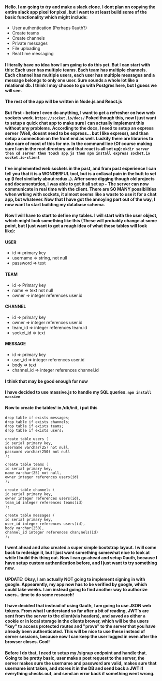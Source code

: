 #### Hello. I am going to *try* and make a slack clone. I dont plan on copying the entire slack app pixel for pixel, but I want to at least build some of the basic functionality which might include: 

* User authentication (Perhaps 0auth?)
* Create teams
* Create channels
* Private messages
* File uploading
* Real time messaging

#### I literally have no idea how I am going to do this yet. But I can start with this: Each user has multiple teams. Each team has multiple channels. Each channel has multiple users, each user has multiple messages and a message belongs to only one user. Sure sounds a whole lot like a relational db. I think I may choose to go with Postgres here, but I guess we will see.

#### The rest of the app will be written in Node.js and React.js

#### But first - before I even do anything, I want to get a refresher on how web sockets work. ```https://socket.io/docs/``` Poked though this, now I just want to setup a quick chat app to make sure I can actually implement this without any problems. According to the docs, I need to setup an express server (Well, doesnt need to be express... but I like express), and than setup a connection on the front end as well. Luckily there are libraries to take care of most of this for me. In the command line (Of course making sure I am in the root directory and that react is all set up):  ``` mkdir server then cd server then touch app.js then npm install express socket.io socket.io-client ```

#### I've implemented web sockets in the past, and from past experience I can tell you that it is a WONDERFUL tool, but is a collasal pain in the butt to set up (I feel similarly about redux..). After some digging though old projects and documentation, I was able to get it all set up - The server can now communicate in real time with the client. There are SO MANY possibilities when wrking with sockets, it almost seems like a waste to use it for a chat app, but whatever. Now that I have got the annoying part out of the way, I now want to start building my database schema. 

#### Now I will have to start to define my tables. I will start with the user object, which might look something like this (These will probably change at some point, but I just want to get a rough idea of what these tables will look like):

#### USER
* id => primary key
* username => string, not null
* password => text

#### TEAM
* id => Primary key
* name => text not null
* owner => integer references user.id

#### CHANNEL
* id => primary key
* owner => integer references user.id
* team_id => integer references team.id
* socket_id => text

#### MESSAGE
* id => primary key
* user_id => integer references user.id
* body => text
* channel_id => integer references channel.id

#### I think that may be good enough for now

#### I have decided to use massive.js to handle my SQL queries. ```npm install massive```
#### Now to create the tables! in /db/init, i put this

```code sql 
drop table if exists messages;
drop table if exists channels;
drop table if exists teams;
drop table if exists users;

create table users (
id serial primary key,
username varchar(25) not null,
password varchar(250) not null
);

create table teams (
id serial primary key,
name varchar(25) not null,
owner integer references users(id)
);

create table channels (
id serial primary key,
owner integer references users(id), 
team_id integer references teams(id)
);

create table messages (
id serial primary key,
user_id integer references users(id),
body varchar(250),
channel_id integer references chan;nels(id)
);
```
#### I went ahead and also created a super simple bootstrap layout. I will come back to redesign it, but I just want something somewhat nice to look at while I build this thing out. Now I can go ahead and setup 0auth, because I have setup custom authentication before, and I just want to try something new.

#### UPDATE: Okay, I am actually NOT going to implement signing in with google. Appearently, my app now has to be verified by google, which could take weeks. I am instead going to find another way to authorize users.. time to do some research!

#### I have decided that instead of using 0auth, I am going to use JSON web tokens. From what I understand so far after a bit of reading, JWT's are sent from the server to the client(via headers), and saved as either a cookie or in local storage in the clients brower, which will be the users "key" to access protected routes and "prove" to the server that you have already been authenticated. This will be nice to use these instead of server sessions, because now I can keep the user logged in even after the browser closes. Cool!

#### Before I do that, I need to setup my /signup endpoint and handle that. Going to be pretty basic, user make s post request to the server, the server makes sure the username and password are valid, makes sure that username isnt taken, and stores it in the DB and send back a JWT if everything checks out, and send an error back if something went wrong.